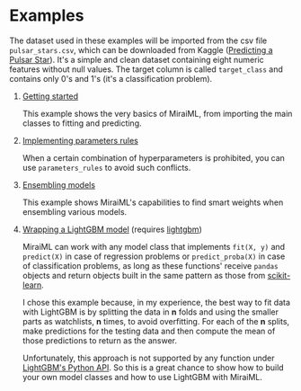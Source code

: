 # Examples

The dataset used in these examples will be imported from the csv file
`pulsar_stars.csv`, which can be downloaded from Kaggle ([Predicting a Pulsar
Star][pulsar]). It's a simple and clean dataset containing eight numeric features
without null values. The target column is called `target_class` and contains only
0's and 1's (it's a classification problem).

1. [Getting started](getting_started.py)

   This example shows the very basics of MiraiML, from importing the main classes
   to fitting and predicting.

2. [Implementing parameters rules](parameters_rules.py)

   When a certain combination of hyperparameters is prohibited, you can use
   `parameters_rules` to avoid such conflicts.

3. [Ensembling models](ensembling.py)

   This example shows MiraiML's capabilities to find smart weights when ensembling
   various models.

4. [Wrapping a LightGBM model](lightgbm_wrapper.py) (requires
   [lightgbm][lightgbm_pypi])

   MiraiML can work with any model class that implements `fit(X, y)` and
   `predict(X)` in case of regression problems or `predict_proba(X)` in case of
   classification problems, as long as these functions' receive `pandas` objects
   and return objects built in the same pattern as those from
   [scikit-learn]([sklearn]).

   I chose this example because, in my experience, the best way to fit data with
   LightGBM is by splitting the data in **n** folds and using the smaller parts
   as watchlists, **n** times, to avoid overfitting. For each of the **n** splits,
   make predictions for the testing data and then compute the mean of those
   predictions to return as the answer.

   Unfortunately, this approach is not supported by any function under
   [LightGBM's Python API][lightgbm_api]. So this is a great chance to show how
   to build your own model classes and how to use LightGBM with MiraiML.

[pulsar]: https://www.kaggle.com/pavanraj159/predicting-a-pulsar-star
[lightgbm_pypi]: https://pypi.org/project/lightgbm/
[sklearn]: https://scikit-learn.org
[lightgbm_api]: https://lightgbm.readthedocs.io/en/latest/Python-API.html
